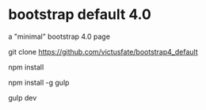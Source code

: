# bootstrap default 4.0
a "minimal" bootstrap 4.0 page

git clone https://github.com/victusfate/bootstrap4_default

npm install

npm install -g gulp

gulp dev